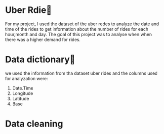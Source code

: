 # Uber Rdie🚕
For my project, I used the dataset of the uber redes to analyze the date and time of the rides to get information about the number of rides for each hour,month and day. The goal of this project was to analyse when when there was a higher demand for rides.
# Data dictionary📓
we used the information from tha dataset uber rides and the columns used for analyzation were:

1. Date.Time
2. Longitude
3. Latitude
4. Base
# Data cleaning 

